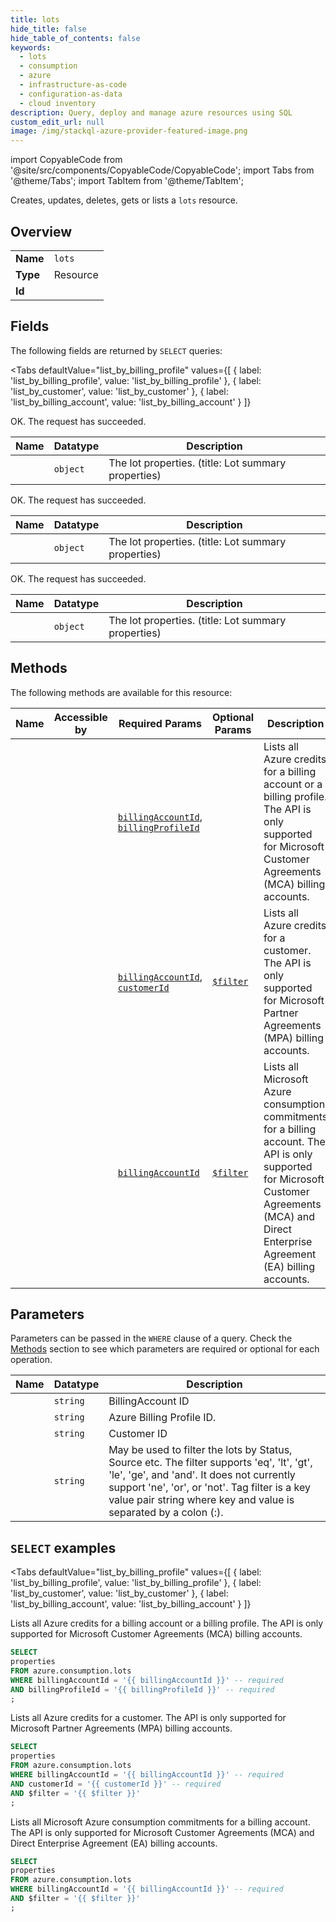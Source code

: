 ```yaml
--- 
title: lots
hide_title: false
hide_table_of_contents: false
keywords:
  - lots
  - consumption
  - azure
  - infrastructure-as-code
  - configuration-as-data
  - cloud inventory
description: Query, deploy and manage azure resources using SQL
custom_edit_url: null
image: /img/stackql-azure-provider-featured-image.png
---
```


import CopyableCode from '@site/src/components/CopyableCode/CopyableCode';
import Tabs from '@theme/Tabs';
import TabItem from '@theme/TabItem';

Creates, updates, deletes, gets or lists a <code>lots</code> resource.

## Overview
<table><tbody>
<tr><td><b>Name</b></td><td><code>lots</code></td></tr>
<tr><td><b>Type</b></td><td>Resource</td></tr>
<tr><td><b>Id</b></td><td><CopyableCode code="azure.consumption.lots" /></td></tr>
</tbody></table>

## Fields

The following fields are returned by `SELECT` queries:

<Tabs
    defaultValue="list_by_billing_profile"
    values={[
        { label: 'list_by_billing_profile', value: 'list_by_billing_profile' },
        { label: 'list_by_customer', value: 'list_by_customer' },
        { label: 'list_by_billing_account', value: 'list_by_billing_account' }
    ]}
>
<TabItem value="list_by_billing_profile">

OK. The request has succeeded.

<table>
<thead>
    <tr>
    <th>Name</th>
    <th>Datatype</th>
    <th>Description</th>
    </tr>
</thead>
<tbody>
<tr>
    <td><CopyableCode code="properties" /></td>
    <td><code>object</code></td>
    <td>The lot properties. (title: Lot summary properties)</td>
</tr>
</tbody>
</table>
</TabItem>
<TabItem value="list_by_customer">

OK. The request has succeeded.

<table>
<thead>
    <tr>
    <th>Name</th>
    <th>Datatype</th>
    <th>Description</th>
    </tr>
</thead>
<tbody>
<tr>
    <td><CopyableCode code="properties" /></td>
    <td><code>object</code></td>
    <td>The lot properties. (title: Lot summary properties)</td>
</tr>
</tbody>
</table>
</TabItem>
<TabItem value="list_by_billing_account">

OK. The request has succeeded.

<table>
<thead>
    <tr>
    <th>Name</th>
    <th>Datatype</th>
    <th>Description</th>
    </tr>
</thead>
<tbody>
<tr>
    <td><CopyableCode code="properties" /></td>
    <td><code>object</code></td>
    <td>The lot properties. (title: Lot summary properties)</td>
</tr>
</tbody>
</table>
</TabItem>
</Tabs>

## Methods

The following methods are available for this resource:

<table>
<thead>
    <tr>
    <th>Name</th>
    <th>Accessible by</th>
    <th>Required Params</th>
    <th>Optional Params</th>
    <th>Description</th>
    </tr>
</thead>
<tbody>
<tr>
    <td><a href="#list_by_billing_profile"><CopyableCode code="list_by_billing_profile" /></a></td>
    <td><CopyableCode code="select" /></td>
    <td><a href="#parameter-billingAccountId"><code>billingAccountId</code></a>, <a href="#parameter-billingProfileId"><code>billingProfileId</code></a></td>
    <td></td>
    <td>Lists all Azure credits for a billing account or a billing profile. The API is only supported for Microsoft Customer Agreements (MCA) billing accounts.</td>
</tr>
<tr>
    <td><a href="#list_by_customer"><CopyableCode code="list_by_customer" /></a></td>
    <td><CopyableCode code="select" /></td>
    <td><a href="#parameter-billingAccountId"><code>billingAccountId</code></a>, <a href="#parameter-customerId"><code>customerId</code></a></td>
    <td><a href="#parameter-$filter"><code>$filter</code></a></td>
    <td>Lists all Azure credits for a customer. The API is only supported for Microsoft Partner  Agreements (MPA) billing accounts.</td>
</tr>
<tr>
    <td><a href="#list_by_billing_account"><CopyableCode code="list_by_billing_account" /></a></td>
    <td><CopyableCode code="select" /></td>
    <td><a href="#parameter-billingAccountId"><code>billingAccountId</code></a></td>
    <td><a href="#parameter-$filter"><code>$filter</code></a></td>
    <td>Lists all Microsoft Azure consumption commitments for a billing account. The API is only supported for Microsoft Customer Agreements (MCA) and Direct Enterprise Agreement (EA)  billing accounts.</td>
</tr>
</tbody>
</table>

## Parameters

Parameters can be passed in the `WHERE` clause of a query. Check the [Methods](#methods) section to see which parameters are required or optional for each operation.

<table>
<thead>
    <tr>
    <th>Name</th>
    <th>Datatype</th>
    <th>Description</th>
    </tr>
</thead>
<tbody>
<tr id="parameter-billingAccountId">
    <td><CopyableCode code="billingAccountId" /></td>
    <td><code>string</code></td>
    <td>BillingAccount ID</td>
</tr>
<tr id="parameter-billingProfileId">
    <td><CopyableCode code="billingProfileId" /></td>
    <td><code>string</code></td>
    <td>Azure Billing Profile ID.</td>
</tr>
<tr id="parameter-customerId">
    <td><CopyableCode code="customerId" /></td>
    <td><code>string</code></td>
    <td>Customer ID</td>
</tr>
<tr id="parameter-$filter">
    <td><CopyableCode code="$filter" /></td>
    <td><code>string</code></td>
    <td>May be used to filter the lots by Status, Source etc. The filter supports 'eq', 'lt', 'gt', 'le', 'ge', and 'and'. It does not currently support 'ne', 'or', or 'not'. Tag filter is a key value pair string where key and value is separated by a colon (:).</td>
</tr>
</tbody>
</table>

## `SELECT` examples

<Tabs
    defaultValue="list_by_billing_profile"
    values={[
        { label: 'list_by_billing_profile', value: 'list_by_billing_profile' },
        { label: 'list_by_customer', value: 'list_by_customer' },
        { label: 'list_by_billing_account', value: 'list_by_billing_account' }
    ]}
>
<TabItem value="list_by_billing_profile">

Lists all Azure credits for a billing account or a billing profile. The API is only supported for Microsoft Customer Agreements (MCA) billing accounts.

```sql
SELECT
properties
FROM azure.consumption.lots
WHERE billingAccountId = '{{ billingAccountId }}' -- required
AND billingProfileId = '{{ billingProfileId }}' -- required
;
```
</TabItem>
<TabItem value="list_by_customer">

Lists all Azure credits for a customer. The API is only supported for Microsoft Partner  Agreements (MPA) billing accounts.

```sql
SELECT
properties
FROM azure.consumption.lots
WHERE billingAccountId = '{{ billingAccountId }}' -- required
AND customerId = '{{ customerId }}' -- required
AND $filter = '{{ $filter }}'
;
```
</TabItem>
<TabItem value="list_by_billing_account">

Lists all Microsoft Azure consumption commitments for a billing account. The API is only supported for Microsoft Customer Agreements (MCA) and Direct Enterprise Agreement (EA)  billing accounts.

```sql
SELECT
properties
FROM azure.consumption.lots
WHERE billingAccountId = '{{ billingAccountId }}' -- required
AND $filter = '{{ $filter }}'
;
```
</TabItem>
</Tabs>
